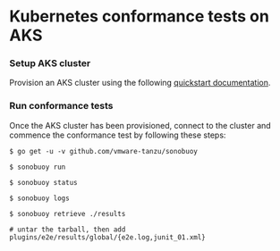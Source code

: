 # Kubernetes conformance tests on AKS

### Setup AKS cluster

Provision an AKS cluster using the following [quickstart documentation](https://docs.microsoft.com/en-us/azure/aks/kubernetes-walkthrough).

### Run conformance tests

Once the AKS cluster has been provisioned, connect to the cluster and commence the conformance test by following these steps:

```console
$ go get -u -v github.com/vmware-tanzu/sonobuoy

$ sonobuoy run

$ sonobuoy status

$ sonobuoy logs

$ sonobuoy retrieve ./results

# untar the tarball, then add plugins/e2e/results/global/{e2e.log,junit_01.xml}
```
